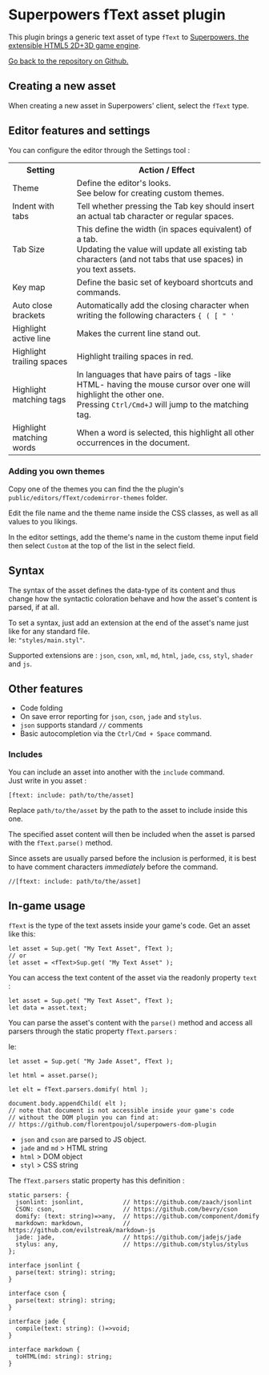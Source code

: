 # Superpowers fText asset plugin

This plugin brings a generic text asset of type `fText` to [Superpowers, the extensible HTML5 2D+3D game engine](http://sparklinlabs.com).

[Go back to the repository on Github.](https://github.com/florentpoujol/superpowers-ftext-plugin)

## Creating a new asset

When creating a new asset in Superpowers' client, select the `fText` type.

## Editor features and settings

You can configure the editor through the Settings tool :

<table>
  <tr>
    <th>Setting</th>
    <th>Action / Effect</th>
  </tr>
  <tr>
    <td>Theme</td>
    <td>Define the editor's looks.<br> See below for creating custom themes.</td>
  </tr>
  <tr>
    <td>Indent with tabs</td>
    <td>Tell whether pressing the Tab key should insert an actual tab character or regular spaces.</td>
  </tr>
  <tr>
    <td>Tab Size</td>
    <td>This define the width (in spaces equivalent) of a tab. <br>
    Updating the value will update all existing tab characters (and not tabs that use spaces) in you text assets.</td>
  </tr>
  <tr>
    <td>Key map</td>
    <td>Define the basic set of keyboard shortcuts and commands.</td>
  </tr>
  <tr>
    <td>Auto close brackets</td>
    <td>Automatically add the closing character when writing the following characters <code>{ ( [ " '</code></td>
  </tr>
  <tr>
    <td>Highlight active line</td>
    <td>Makes the current line stand out.</td>
  </tr>
  <tr>
    <td>Highlight trailing spaces</td>
    <td>Highlight trailing spaces in red.</td>
  </tr>
  <tr>
    <td>Highlight matching tags</td>
    <td>In languages that have pairs of tags -like HTML- having the mouse cursor over one will highlight the other one.<br>Pressing <code>Ctrl/Cmd+J</code> will jump to the matching tag.</td>
  </tr>
  <tr>
    <td>Highlight matching words</td>
    <td>When a word is selected, this highlight all other occurrences in the document.</td>
  </tr>
</table>

### Adding you own themes

Copy one of the themes you can find the the plugin's `public/editors/fText/codemirror-themes` folder.

Edit the file name and the theme name inside the CSS classes, as well as all values to you likings.

In the editor settings, add the theme's name in the custom theme input field then select `Custom` at the top of the list in the select field.  


## Syntax

The syntax of the asset defines the data-type of its content and thus change how the syntactic coloration behave and how the asset's content is parsed, if at all.

To set a syntax, just add an extension at the end of the asset's name just like for any standard file.  
Ie: `"styles/main.styl"`.

Supported extensions are : `json`, `cson`, `xml`, `md`, `html`, `jade`, `css`, `styl`, `shader` and `js`.


## Other features

- Code folding
- On save error reporting for `json`, `cson`, `jade` and `stylus`.
- `json` supports standard `//` comments
- Basic autocompletion via the `Ctrl/Cmd + Space` command.

### Includes

You can include an asset into another with the `include` command.  
Just write in you asset :  
  
    [ftext: include: path/to/the/asset]


Replace `path/to/the/asset` by the path to the asset to include inside this one.

The specified asset content will then be included when the asset is parsed with the `fText.parse()` method.

Since assets are usually parsed before the inclusion is performed, it is best to have comment characters _immediately_ before the command.

    //[ftext: include: path/to/the/asset]


## In-game usage

`fText` is the type of the text assets inside your game's code. Get an asset like this:

    let asset = Sup.get( "My Text Asset", fText );
    // or
    let asset = <fText>Sup.get( "My Text Asset" );

You can access the text content of the asset via the readonly property `text` :
    
    let asset = Sup.get( "My Text Asset", fText );
    let data = asset.text;

You can parse the asset's content with the `parse()` method and access all parsers through the static property `fText.parsers` :

Ie:

    let asset = Sup.get( "My Jade Asset", fText );

    let html = asset.parse();
    
    let elt = fText.parsers.domify( html );

    document.body.appendChild( elt ); 
    // note that document is not accessible inside your game's code
    // without the DOM plugin you can find at:
    // https://github.com/florentpoujol/superpowers-dom-plugin

- `json` and `cson` are parsed to JS object.
- `jade` and `md` > HTML string
- `html` > DOM object
- `styl` > CSS string

The `fText.parsers` static property has this definition :

    static parsers: {
      jsonlint: jsonlint,           // https://github.com/zaach/jsonlint
      CSON: cson,                   // https://github.com/bevry/cson
      domify: (text: string)=>any,  // https://github.com/component/domify
      markdown: markdown,           // https://github.com/evilstreak/markdown-js
      jade: jade,                   // https://github.com/jadejs/jade
      stylus: any,                  // https://github.com/stylus/stylus
    };

    interface jsonlint {
      parse(text: string): string;
    }

    interface cson {
      parse(text: string): string;
    }

    interface jade {
      compile(text: string): ()=>void;
    }

    interface markdown {
      toHTML(md: string): string;
    }

